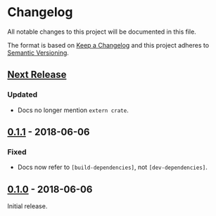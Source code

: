 # Changelog

All notable changes to this project will be documented in this file.

The format is based on [Keep a Changelog] and this project adheres to
[Semantic Versioning].

[Keep a Changelog]: http://keepachangelog.com/en/1.0.0/
[Semantic Versioning]: http://semver.org/spec/v2.0.0.html

## [Next Release]
### Updated
- Docs no longer mention `extern crate`.

## [0.1.1] - 2018-06-06

### Fixed
- Docs now refer to `[build-dependencies]`, not `[dev-dependencies]`.

## [0.1.0] - 2018-06-06

Initial release.

[Next Release]: <https://github.com/tov/feature-probe-rs/compare/v0.1.1...HEAD>
[0.1.1]: <https://github.com/tov/feature-probe-rs/compare/v0.1.0...v0.1.1>
[0.1.0]: <https://github.com/tov/feature-probe-rs/compare/35eb325...v0.1.0>
